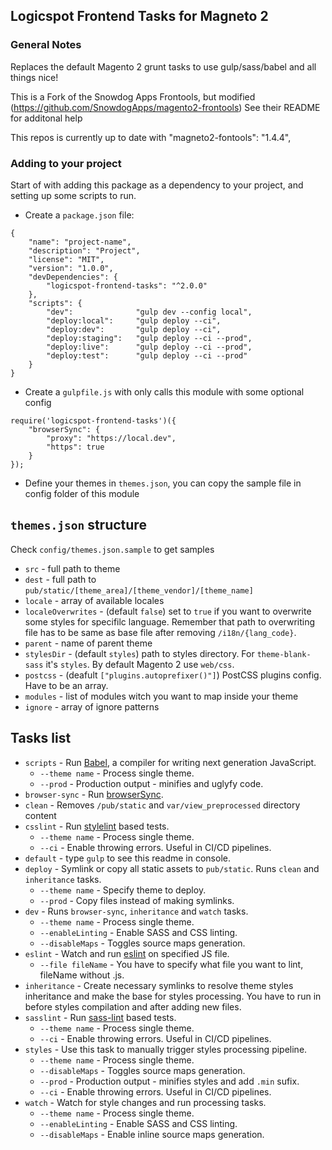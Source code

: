 ## Logicspot Frontend Tasks for Magneto 2

### General Notes

Replaces the default Magento 2 grunt tasks to use gulp/sass/babel and all things nice!

This is a Fork of the Snowdog Apps Frontools, but modified (https://github.com/SnowdogApps/magento2-frontools)
See their README for additonal help

This repos is currently up to date with "magneto2-fontools": "1.4.4",

### Adding to your project

Start of with adding this package as a dependency to your project, and setting up some scripts to run.

- Create a `package.json` file:

```
{
	"name": "project-name",
	"description": "Project",
	"license": "MIT",
	"version": "1.0.0",
	"devDependencies": {
		"logicspot-frontend-tasks": "^2.0.0"
	},
	"scripts": {
		"dev":				"gulp dev --config local",
		"deploy:local":		"gulp deploy --ci",
		"deploy:dev":		"gulp deploy --ci",
		"deploy:staging":	"gulp deploy --ci --prod",
		"deploy:live":		"gulp deploy --ci --prod",
		"deploy:test":		"gulp deploy --ci --prod"
	}
}
```

- Create a `gulpfile.js` with only calls this module with some optional config

```
require('logicspot-frontend-tasks')({
    "browserSync": {
        "proxy": "https://local.dev",
        "https": true
    }
});
```

- Define your themes in `themes.json`, you can copy the sample file in config folder of this module

## `themes.json` structure

Check `config/themes.json.sample` to get samples
- `src` - full path to theme
- `dest` - full path to `pub/static/[theme_area]/[theme_vendor]/[theme_name]`
- `locale` - array of available locales
- `localeOverwrites` - (default `false`) set to `true` if you want to overwrite some styles for specifilc language. Remember that path to overwriting file has to be same as base file after removing `/i18n/{lang_code}`.
- `parent` - name of parent theme
- `stylesDir` - (default `styles`) path to styles directory. For `theme-blank-sass` it's `styles`. By default Magento 2 use `web/css`.
- `postcss` - (deafult `["plugins.autoprefixer()"]`) PostCSS plugins config. Have to be an array.
- `modules` - list of modules witch you want to map inside your theme
- `ignore` - array of ignore patterns

## Tasks list
* `scripts` - Run [Babel](https://babeljs.io/), a compiler for writing next generation JavaScript.
	* `--theme name` - Process single theme.
	* `--prod` - Production output - minifies and uglyfy code.
* `browser-sync` - Run [browserSync](https://www.browsersync.io/).
* `clean` - Removes `/pub/static` and `var/view_preprocessed` directory content
* `csslint` - Run [stylelint](https://github.com/stylelint/stylelint) based tests.
	* `--theme name` - Process single theme.
	* `--ci` - Enable throwing errors. Useful in CI/CD pipelines.
* `default` - type `gulp` to see this readme in console.
* `deploy` - Symlink or copy all static assets to `pub/static`. Runs `clean` and `inheritance` tasks.
	* `--theme name` - Specify theme to deploy.
	* `--prod` - Copy files instead of making symlinks.
* `dev` - Runs `browser-sync`, `inheritance` and `watch`  tasks.
	* `--theme name` - Process single theme.
	* `--enableLinting` - Enable SASS and CSS linting.
	* `--disableMaps` - Toggles source maps generation.
* `eslint` - Watch and run [eslint](https://github.com/adametry/gulp-eslint) on specified JS file.
	* `--file fileName` - You have to specify what file you want to lint, fileName without .js.
* `inheritance` - Create necessary symlinks to resolve theme styles inheritance and make the base for styles processing. You have to run in before styles compilation and after adding new files.
* `sasslint` - Run [sass-lint](https://github.com/sasstools/sass-lint) based tests.
	* `--theme name` - Process single theme.
	* `--ci` - Enable throwing errors. Useful in CI/CD pipelines.
* `styles` - Use this task to manually trigger styles processing pipeline.
	* `--theme name` - Process single theme.
	* `--disableMaps` - Toggles source maps generation.
	* `--prod` - Production output - minifies styles and add `.min` sufix.
	* `--ci` - Enable throwing errors. Useful in CI/CD pipelines.
* `watch` - Watch for style changes and run processing tasks.
	* `--theme name` - Process single theme.
	* `--enableLinting` - Enable SASS and CSS linting.
	* `--disableMaps` - Enable inline source maps generation.
